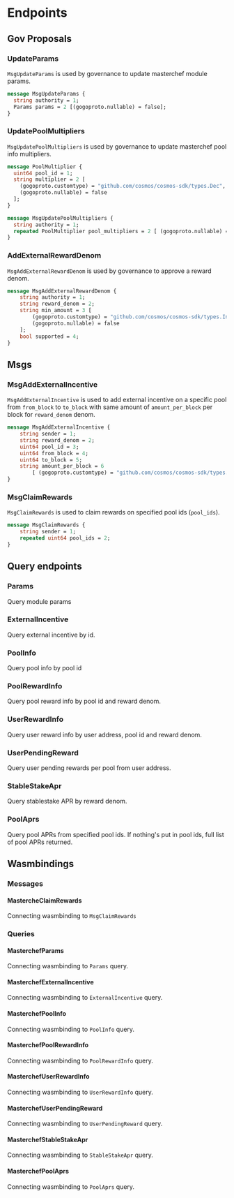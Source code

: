 <!--
order: 4
-->

# Endpoints

## Gov Proposals

### UpdateParams

`MsgUpdateParams` is used by governance to update masterchef module params.

```proto
message MsgUpdateParams {
  string authority = 1;
  Params params = 2 [(gogoproto.nullable) = false];
}
```

### UpdatePoolMultipliers

`MsgUpdatePoolMultipliers` is used by governance to update masterchef pool info multipliers.

```proto
message PoolMultiplier {
  uint64 pool_id = 1;
  string multiplier = 2 [
    (gogoproto.customtype) = "github.com/cosmos/cosmos-sdk/types.Dec",
    (gogoproto.nullable) = false
  ];
}

message MsgUpdatePoolMultipliers {
  string authority = 1;
  repeated PoolMultiplier pool_multipliers = 2 [ (gogoproto.nullable) = false ];
}
```

### AddExternalRewardDenom

`MsgAddExternalRewardDenom` is used by governance to approve a reward denom.

```proto
message MsgAddExternalRewardDenom {
    string authority = 1;
    string reward_denom = 2;
    string min_amount = 3 [
        (gogoproto.customtype) = "github.com/cosmos/cosmos-sdk/types.Int",
        (gogoproto.nullable) = false
    ];
    bool supported = 4;
}
```

## Msgs

### MsgAddExternalIncentive

`MsgAddExternalIncentive` is used to add external incentive on a specific pool from `from_block` to `to_block` with same amount of `amount_per_block` per block for `reward_denom` denom.

```proto
message MsgAddExternalIncentive {
    string sender = 1;
    string reward_denom = 2;
    uint64 pool_id = 3;
    uint64 from_block = 4;
    uint64 to_block = 5;
    string amount_per_block = 6
        [ (gogoproto.customtype) = "github.com/cosmos/cosmos-sdk/types.Int", (gogoproto.nullable) = false];
}
```

### MsgClaimRewards

`MsgClaimRewards` is used to claim rewards on specified pool ids (`pool_ids`).

```proto
message MsgClaimRewards {
    string sender = 1;
    repeated uint64 pool_ids = 2;
}
```

## Query endpoints

### Params

Query module params

### ExternalIncentive

Query external incentive by id.

### PoolInfo

Query pool info by pool id

### PoolRewardInfo

Query pool reward info by pool id and reward denom.

### UserRewardInfo

Query user reward info by user address, pool id and reward denom.

### UserPendingReward

Query user pending rewards per pool from user address.

### StableStakeApr

Query stablestake APR by reward denom.

### PoolAprs

Query pool APRs from specified pool ids. If nothing's put in pool ids, full list of pool APRs returned.

## Wasmbindings

### Messages

#### MastercheClaimRewards

Connecting wasmbinding to `MsgClaimRewards`

### Queries

#### MasterchefParams

Connecting wasmbinding to `Params` query.

#### MasterchefExternalIncentive

Connecting wasmbinding to `ExternalIncentive` query.

#### MasterchefPoolInfo

Connecting wasmbinding to `PoolInfo` query.

#### MasterchefPoolRewardInfo

Connecting wasmbinding to `PoolRewardInfo` query.

#### MasterchefUserRewardInfo

Connecting wasmbinding to `UserRewardInfo` query.

#### MasterchefUserPendingReward

Connecting wasmbinding to `UserPendingReward` query.

#### MasterchefStableStakeApr

Connecting wasmbinding to `StableStakeApr` query.

#### MasterchefPoolAprs

Connecting wasmbinding to `PoolAprs` query.
